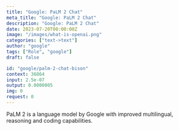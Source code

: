 ```yaml
---
title: "Google: PaLM 2 Chat"
meta_title: "Google: PaLM 2 Chat"
description: "Google: PaLM 2 Chat"
date: 2023-07-20T00:00:00Z
image: "/images/what-is-openai.png"
categories: ["text->text"]
author: "google"
tags: ["Role", "google"]
draft: false

id: "google/palm-2-chat-bison"
context: 36864
input: 2.5e-07
output: 0.0000005
img: 0
request: 0
---
```


PaLM 2 is a language model by Google with improved multilingual, reasoning and coding capabilities.

